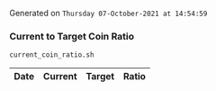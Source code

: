 Generated on `Thursday 07-October-2021 at 14:54:59`

### Current to Target Coin Ratio
`current_coin_ratio.sh`

Date|Current|Target|Ratio
---|---|---|---
